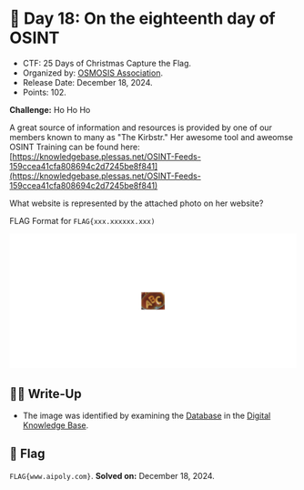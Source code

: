 # 📖 Day 18: On the eighteenth day of OSINT

- CTF: 25 Days of Christmas Capture the Flag.
- Organized by: [OSMOSIS Association](https://osmosisinstitute.org/).
- Release Date: December 18, 2024.
- Points: 102.

**Challenge:** Ho Ho Ho

A great source of information and resources is provided by one of our members known to many as "The Kirbstr." Her awesome tool and aweomse OSINT Training can be found here: [https://knowledgebase.plessas.net/OSINT-Feeds-159ccea41cfa808694c2d7245be8f841](https://knowledgebase.plessas.net/OSINT-Feeds-159ccea41cfa808694c2d7245be8f841)

What website is represented by the attached photo on her website?

FLAG Format for `FLAG{xxx.xxxxxx.xxx)`

<img src="mmm.png" width="800">

## ✍🏻 Write-Up

- The image was identified by examining the [Database](https://knowledgebase.plessas.net/OSINT-Feeds-159ccea41cfa808694c2d7245be8f841) in the [Digital Knowledge Base](https://knowledgebase.plessas.net/Digital-Knowledge-Base-78d4cbf53357458785120698da59373f).

## 🏁 Flag

`FLAG{www.aipoly.com}`. **Solved on:** December 18, 2024.